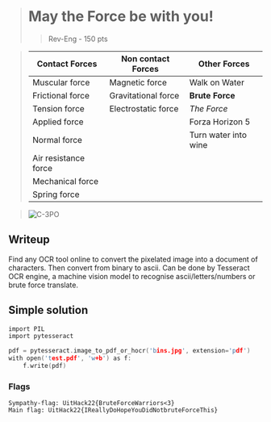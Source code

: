 > # May the Force be with you!
> > Rev-Eng - 150 pts
> 

>Contact Forces	| Non contact Forces| Other Forces|
>--- | ---| ---|
>Muscular force | Magnetic force| Walk on Water
>Frictional force |	Gravitational force| **Brute Force**
>Tension force	| Electrostatic force | *The Force*
>Applied force	|   | Forza Horizon 5  
>Normal force	|   | Turn water into wine 
>Air resistance force |	
>Mechanical force	|
>Spring force	|
>

> ![C-3PO](https://media.giphy.com/media/OMZRxGyZZ6fGo/giphy.gif)

## Writeup

Find any OCR tool online to convert the pixelated image into a document of characters. Then convert from binary to ascii.
Can be done by Tesseract OCR engine, a machine vision model to recognise ascii/letters/numbers or brute force translate.






## Simple solution
```c
import PIL
import pytesseract

pdf = pytesseract.image_to_pdf_or_hocr('bins.jpg', extension='pdf')
with open('test.pdf', 'w+b') as f:
    f.write(pdf) 
```
### Flags
```
Sympathy-flag: UitHack22{BruteForceWarriors<3}
Main flag: UitHack22{IReallyDoHopeYouDidNotbruteForceThis}
```